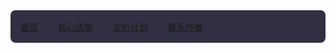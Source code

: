 <div class="markdown-nav">
  <div class="nav-item">
    <a href="#home">
      <i class="fas fa-book"></i>
      <span>首页</span>
    </a>
  </div>

  <div class="nav-item">
    <a href="#core-advantages">
      <i class="fas fa-rocket"></i>
      <span>核心优势</span>
    </a>
  </div>

  <div class="nav-item">
    <a href="#pricing">
      <i class="fas fa-coins"></i>
      <span>定价计划</span>
    </a>
  </div>

  <div class="nav-item external">
    <a href="https://baidu.com">
      <i class="fas fa-envelope"></i>
      <span>联系作者</span>
    </a>
  </div>
</div>

<style>
/* 导航栏样式 */
.markdown-nav {
  display: flex;
  gap: 2rem;
  padding: 1rem;
  background: rgba(26, 26, 46, 0.9);
  border-radius: 8px;
  margin: 2rem 0;
}

.nav-item {
  display: flex;
  align-items: center;
  gap: 0.5rem;
  color: #fff;
  text-decoration: none;
}

.nav-item:hover span {
  color: #f6d365;
}

.nav-item i {
  font-size: 1.2rem;
  width: 24px;
}

.external {
  color: #4285f4;
}

.external:hover {
  color: #3367d6;
}
</style>